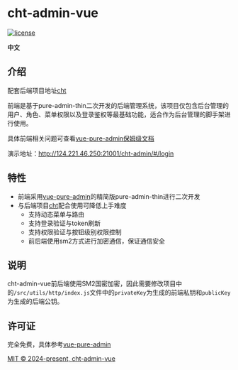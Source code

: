 <h1>cht-admin-vue</h1>

[![license](https://img.shields.io/github/license/pure-admin/vue-pure-admin.svg)](LICENSE)

**中文**

## 介绍
配套后端项目地址[cht](https://github.com/xsyl06/cht)

前端是基于pure-admin-thin二次开发的后端管理系统，该项目仅包含后台管理的用户、角色、菜单权限以及登录鉴权等最基础功能，适合作为后台管理的脚手架进行使用。

具体前端相关问题可查看[vue-pure-admin保姆级文档](https://yiming_chang.gitee.io/pure-admin-doc/)

演示地址：http://124.221.46.250:21001/cht-admin/#/login

## 特性
- 前端采用[vue-pure-admin](https://yiming_chang.gitee.io/pure-admin-doc/)的精简版pure-admin-thin进行二次开发
- 与后端项目[cht](https://github.com/xsyl06/cht)配合使用可降低上手难度
  - 支持动态菜单与路由
  - 支持登录验证与token刷新
  - 支持权限验证与按钮级别权限控制
  - 前后端使用sm2方式进行加密通信，保证通信安全

## 说明
cht-admin-vue前后端使用SM2国密加密，因此需要修改项目中的`/src/utils/http/index.js`文件中的`privateKey`为生成的前端私钥和`publicKey`为生成的后端公钥。

## 许可证
完全免费，具体参考[vue-pure-admin](https://yiming_chang.gitee.io/pure-admin-doc/)

[MIT © 2024-present, cht-admin-vue](./LICENSE)
